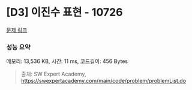 # [D3] 이진수 표현 - 10726 

[문제 링크](https://swexpertacademy.com/main/code/problem/problemDetail.do?contestProbId=AXRSXf_a9qsDFAXS) 

### 성능 요약

메모리: 13,536 KB, 시간: 11 ms, 코드길이: 456 Bytes



> 출처: SW Expert Academy, https://swexpertacademy.com/main/code/problem/problemList.do